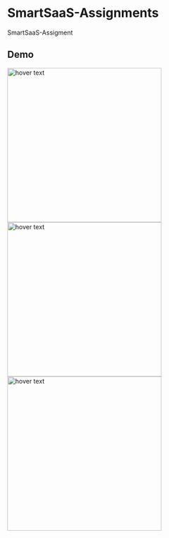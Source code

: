 # SmartSaaS-Assignments

SmartSaaS-Assigment

## Demo

<img src="https://github.com/ViniUK00/SmartSaaS-Assignments/blob/main/demo1.png" width="350" title="hover text">
<img src="https://github.com/ViniUK00/SmartSaaS-Assignments/blob/main/demo.png" width="350" title="hover text">
<img src="https://github.com/ViniUK00/SmartSaaS-Assignments/blob/main/demo3.png" width="350" title="hover text">

